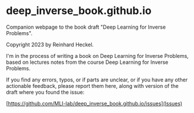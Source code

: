 # deep_inverse_book.github.io

Companion webpage to the book draft "Deep Learning for Inverse Problems".

Copyright 2023 by Reinhard Heckel.

I'm in the process of writing a book on Deep Learning for Inverse Problems, based on lectures notes from the course Deep Learning for Inverse Problems. 

If you find any errors, typos, or if parts are unclear, or if you have any other actionable feedback, please report them here, along with version of the draft where you found the issue:

[https://github.com/MLI-lab/deep_inverse_book.github.io/issues](Issues)
